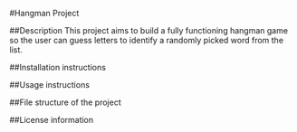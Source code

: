 #Hangman Project

##Description
This project aims to build a fully functioning hangman game so the user can guess letters to identify a randomly picked word from the list.

##Installation instructions


##Usage instructions


##File structure of the project


##License information


